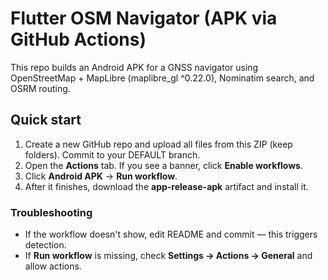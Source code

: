 # Flutter OSM Navigator (APK via GitHub Actions)

This repo builds an Android APK for a GNSS navigator using OpenStreetMap + MapLibre (maplibre_gl ^0.22.0),
Nominatim search, and OSRM routing.

## Quick start
1) Create a new GitHub repo and upload all files from this ZIP (keep folders). Commit to your DEFAULT branch.
2) Open the **Actions** tab. If you see a banner, click **Enable workflows**.
3) Click **Android APK** → **Run workflow**.
4) After it finishes, download the **app-release-apk** artifact and install it.

### Troubleshooting
- If the workflow doesn't show, edit README and commit — this triggers detection.
- If **Run workflow** is missing, check **Settings → Actions → General** and allow actions.
